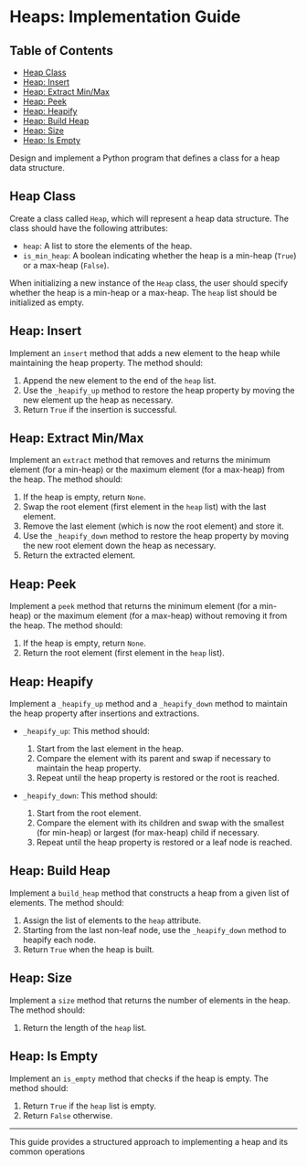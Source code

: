 # Heaps: Implementation Guide

## Table of Contents

* [Heap Class](#heap-class)
* [Heap: Insert](#heap-insert)
* [Heap: Extract Min/Max](#heap-extract-min-max)
* [Heap: Peek](#heap-peek)
* [Heap: Heapify](#heap-heapify)
* [Heap: Build Heap](#heap-build-heap)
* [Heap: Size](#heap-size)
* [Heap: Is Empty](#heap-is-empty)

Design and implement a Python program that defines a class for a heap data structure.

## Heap Class <a name="heap-class"></a>

Create a class called `Heap`, which will represent a heap data structure. The class should have the following attributes:

*   `heap`: A list to store the elements of the heap.
*   `is_min_heap`: A boolean indicating whether the heap is a min-heap (`True`) or a max-heap (`False`).

When initializing a new instance of the `Heap` class, the user should specify whether the heap is a min-heap or a max-heap. The `heap` list should be initialized as empty.

## Heap: Insert <a name="heap-insert"></a>

Implement an `insert` method that adds a new element to the heap while maintaining the heap property. The method should:

1.  Append the new element to the end of the `heap` list.
2.  Use the `_heapify_up` method to restore the heap property by moving the new element up the heap as necessary.
3.  Return `True` if the insertion is successful.

## Heap: Extract Min/Max <a name="heap-extract-min-max"></a>

Implement an `extract` method that removes and returns the minimum element (for a min-heap) or the maximum element (for a max-heap) from the heap. The method should:

1.  If the heap is empty, return `None`.
2.  Swap the root element (first element in the `heap` list) with the last element.
3.  Remove the last element (which is now the root element) and store it.
4.  Use the `_heapify_down` method to restore the heap property by moving the new root element down the heap as necessary.
5.  Return the extracted element.

## Heap: Peek <a name="heap-peek"></a>

Implement a `peek` method that returns the minimum element (for a min-heap) or the maximum element (for a max-heap) without removing it from the heap. The method should:

1.  If the heap is empty, return `None`.
2.  Return the root element (first element in the `heap` list).

## Heap: Heapify <a name="heap-heapify"></a>

Implement a `_heapify_up` method and a `_heapify_down` method to maintain the heap property after insertions and extractions.

*   `_heapify_up`: This method should:
    1.  Start from the last element in the heap.
    2.  Compare the element with its parent and swap if necessary to maintain the heap property.
    3.  Repeat until the heap property is restored or the root is reached.

*   `_heapify_down`: This method should:
    1.  Start from the root element.
    2.  Compare the element with its children and swap with the smallest (for min-heap) or largest (for max-heap) child if necessary.
    3.  Repeat until the heap property is restored or a leaf node is reached.

## Heap: Build Heap <a name="heap-build-heap"></a>

Implement a `build_heap` method that constructs a heap from a given list of elements. The method should:

1.  Assign the list of elements to the `heap` attribute.
2.  Starting from the last non-leaf node, use the `_heapify_down` method to heapify each node.
3.  Return `True` when the heap is built.

## Heap: Size <a name="heap-size"></a>

Implement a `size` method that returns the number of elements in the heap. The method should:

1.  Return the length of the `heap` list.

## Heap: Is Empty <a name="heap-is-empty"></a>

Implement an `is_empty` method that checks if the heap is empty. The method should:

1.  Return `True` if the `heap` list is empty.
2.  Return `False` otherwise.

---

This guide provides a structured approach to implementing a heap and its common operations